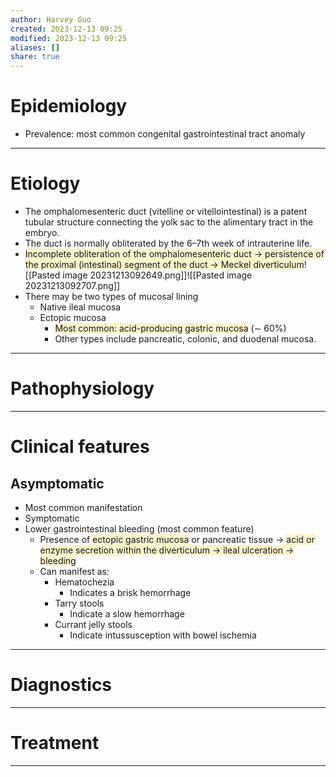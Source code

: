 ```yaml
---
author: Harvey Guo
created: 2023-12-13 09:25
modified: 2023-12-13 09:25
aliases: []
share: true
---
```

# Epidemiology
- Prevalence: most common congenital gastrointestinal tract anomaly

---
# Etiology
- The omphalomesenteric duct (vitelline or vitellointestinal) is a patent tubular structure connecting the yolk sac to the alimentary tract in the embryo.
- The duct is normally obliterated by the 6–7th week of intrauterine life.
- <span style="background:rgba(240, 200, 0, 0.2)">Incomplete obliteration of the omphalomesenteric duct → persistence of the proximal (intestinal) segment of the duct → Meckel diverticulum</span>![[Pasted image 20231213092649.png]]![[Pasted image 20231213092707.png]]
- There may be two types of mucosal lining
	- Native ileal mucosa
	- Ectopic mucosa
		- <span style="background:rgba(240, 200, 0, 0.2)">Most common: acid-producing gastric mucosa</span> (∼ 60%)
		- Other types include pancreatic, colonic, and duodenal mucosa.

---
# Pathophysiology


---
# Clinical features
## Asymptomatic
- Most common manifestation
- Symptomatic
- Lower gastrointestinal bleeding (most common feature)
	- Presence of <span style="background:rgba(240, 200, 0, 0.2)">ectopic gastric mucosa</span> or pancreatic tissue → <span style="background:rgba(240, 200, 0, 0.2)">acid or enzyme secretion within the diverticulum → ileal ulceration → bleeding</span>
	- Can manifest as:
		- Hematochezia 
			- Indicates a brisk hemorrhage
		- Tarry stools 
			- Indicate a slow hemorrhage
		- Currant jelly stools
			- Indicate intussusception with bowel ischemia

---
# Diagnostics


---
# Treatment


---

